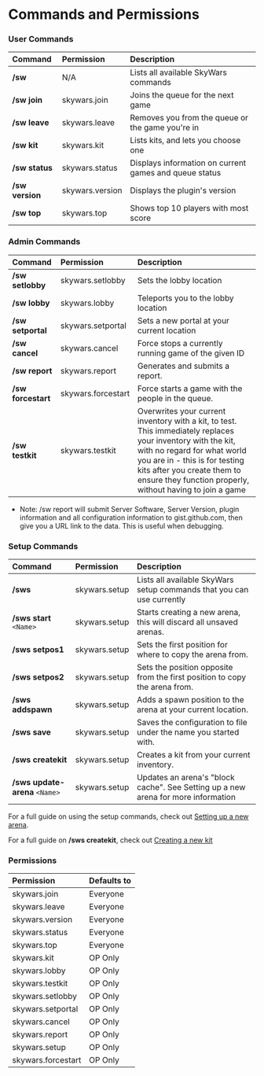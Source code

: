 Commands and Permissions
========================

### User Commands
| Command               | Permission         | Description         |
| :-------------------- | :----------------  | :------------------ |
| **/sw**               | N/A                | Lists all available SkyWars commands |
| **/sw** **join**      | skywars.join       | Joins the queue for the next game |
| **/sw** **leave**     | skywars.leave      | Removes you from the queue or the game you're in |
| **/sw** **kit**       | skywars.kit        | Lists kits, and lets you choose one |
| **/sw** **status**    | skywars.status     | Displays information on current games and queue status |
| **/sw** **version**   | skywars.version    | Displays the plugin's version |
| **/sw** **top**       | skywars.top        | Shows top 10 players with most score |

### Admin Commands

| Command               | Permission         | Description         |
| :-------------------- | :----------------  | :------------------ |
| **/sw** **setlobby**  | skywars.setlobby   | Sets the lobby location |
| **/sw** **lobby**     | skywars.lobby      | Teleports you to the lobby location |
| **/sw** **setportal** | skywars.setportal  | Sets a new portal at your current location |
| **/sw** **cancel**    | skywars.cancel     | Force stops a currently running game of the given ID |
| **/sw** **report**    | skywars.report     | Generates and submits a report. |
| **/sw** **forcestart**| skywars.forcestart | Force starts a game with the people in the queue. |
| **/sw** **testkit**   | skywars.testkit    | Overwrites your current inventory with a kit, to test. This immediately replaces your inventory with the kit, with no regard for what world you are in - this is for testing kits after you create them to ensure they function properly, without having to join a game |

* Note: /sw report will submit Server Software, Server Version, plugin information and all configuration information to gist.github.com, then give you a URL link to the data. This is useful when debugging.

### Setup Commands
| Command               | Permission         | Description         |
| :-------------------- | :----------------  | :------------------ |
| **/sws**              | skywars.setup      | Lists all available SkyWars setup commands that you can use currently |
| **/sws** **start** `<Name>`   | skywars.setup      | Starts creating a new arena, this will discard all unsaved arenas. |
| **/sws** **setpos1**  | skywars.setup      | Sets the first position for where to copy the arena from. |
| **/sws** **setpos2**  | skywars.setup      | Sets the position opposite from the first position to copy the arena from. |
| **/sws** **addspawn** | skywars.setup      | Adds a spawn position to the arena at your current location. |
| **/sws** **save**     | skywars.setup      | Saves the configuration to file under the name you started with. |
| **/sws** **createkit**    | skywars.setup  | Creates a kit from your current inventory. |
| **/sws** **update-arena** `<Name>` | skywars.setup | Updates an arena's "block cache". See Setting up a new arena for more information |

For a full guide on using the setup commands, check out [Setting up a new arena](https://dabo.guru/projects/skywars/creating-an-arena).

For a full guide on **/sws createkit**, check out [Creating a new kit](https://dabo.guru/projects/skywars/creating-a-new-kit)


### Permissions
| Permission        | Defaults to       |
| :---------------- | :---------------- |
| skywars.join      | Everyone          |
| skywars.leave     | Everyone          |
| skywars.version   | Everyone          |
| skywars.status    | Everyone          |
| skywars.top       | Everyone          |
| skywars.kit       | OP Only           |
| skywars.lobby     | OP Only           |
| skywars.testkit   | OP Only           |
| skywars.setlobby  | OP Only           |
| skywars.setportal | OP Only           |
| skywars.cancel    | OP Only           |
| skywars.report    | OP Only           |
| skywars.setup     | OP Only           |
| skywars.forcestart| OP Only           |
